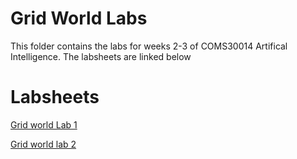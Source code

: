 # Grid World Labs

This folder contains the labs for weeks 2-3 of COMS30014 Artifical Intelligence. The labsheets are linked below


# Labsheets

[Grid world Lab 1](docs/lab1.md)

[Grid world lab 2](docs/lab2.md)